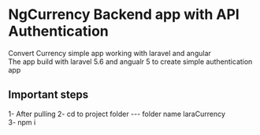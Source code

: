 # NgCurrency Backend app with API Authentication
 
Convert Currency simple app working with laravel and angular <br />
The app build with laravel 5.6 and angualr 5 to create simple authentication app


## Important steps
1- After pulling
2- cd to project folder --- folder name laraCurrency <br />
3- npm i <br />
